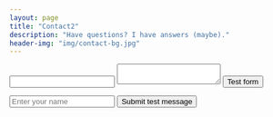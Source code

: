 ```yaml
---
layout: page
title: "Contact2"
description: "Have questions? I have answers (maybe)."
header-img: "img/contact-bg.jpg"
---
```



<form action="https://getsimpleform.com/messages?form_api_token=b77e92d46b08b1b80ff66b32b1b1deac" method="post">
  <!-- the redirect_to is optional, the form will redirect to the referrer on submission -->
  <input type='hidden' name='redirect_to' value='http://127.0.0.1:4000/thanks.html' />
  <!-- all your input fields here.... -->
  <input type='text' name='test' />
  <textarea name="message"></textarea>
  <input type='submit' value='Test form' />
</form>

<form action="https://getsimpleform.com/messages?form_api_token=b77e92d46b08b1b80ff66b32b1b1deac" method="post" class="form-inline">
      <input type="text" name="name" placeholder="Enter your name" class="form-control">
      <button type="submit" class="btn btn-primary">Submit test message</button>
</form>
